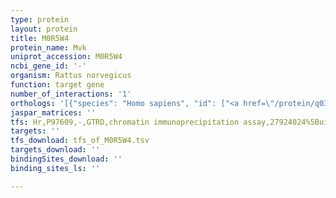```yaml
---
type: protein
layout: protein
title: M0R5W4
protein_name: Mvk
uniprot_accession: M0R5W4
ncbi_gene_id: '-'
organism: Rattus norvegicus
function: target gene
number_of_interactions: '1'
orthologs: '[{"species": "Homo sapiens", "id": ["<a href=\"/protein/q03426\">Q03426</a>"]}, {"species": "Danio rerio", "id": ["<a href=\"/protein/a2bgn1\">A2BGN1</a>"]}, {"species": "Mus musculus", "id": ["<a href=\"/protein/q9r008\">Q9R008</a>"]}, {"species": "Caenorhabditis elegans", "id": ["<a href=\"/protein/q65xx9\">Q65XX9</a>"]}, {"species": "Drosophila melanogaster", "id": ["<a href=\"/protein/q7k2v9\">Q7K2V9</a>"]}, {"species": "Saccharomyces cerevisiae", "id": ["<a href=\"/protein/p07277\">P07277</a>"]}]'
jaspar_matrices: ''
tfs: Hr,P97609,-,GTRD,chromatin immunoprecipitation assay,27924024%5Buid%5D,No
targets: ''
tfs_download: tfs_of_M0R5W4.tsv
targets_download: ''
bindingSites_download: ''
binding_sites_ls: ''

---
```

